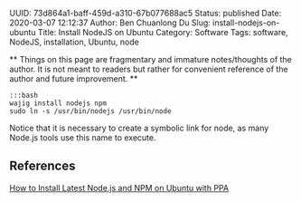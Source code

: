 UUID: 73d864a1-baff-459d-a310-67b077688ac5
Status: published
Date: 2020-03-07 12:12:37
Author: Ben Chuanlong Du
Slug: install-nodejs-on-ubuntu
Title: Install NodeJS on Ubuntu
Category: Software
Tags: software, NodeJS, installation, Ubuntu, node

**
Things on this page are
fragmentary and immature notes/thoughts of the author.
It is not meant to readers
but rather for convenient reference of the author and future improvement.
**

    :::bash
    wajig install nodejs npm
    sudo ln -s /usr/bin/nodejs /usr/bin/node

Notice that it is necessary to create a symbolic link for node, 
as many Node.js tools use this name to execute.

## References

[How to Install Latest Node.js and NPM on Ubuntu with PPA](https://tecadmin.net/install-latest-nodejs-npm-on-ubuntu/)